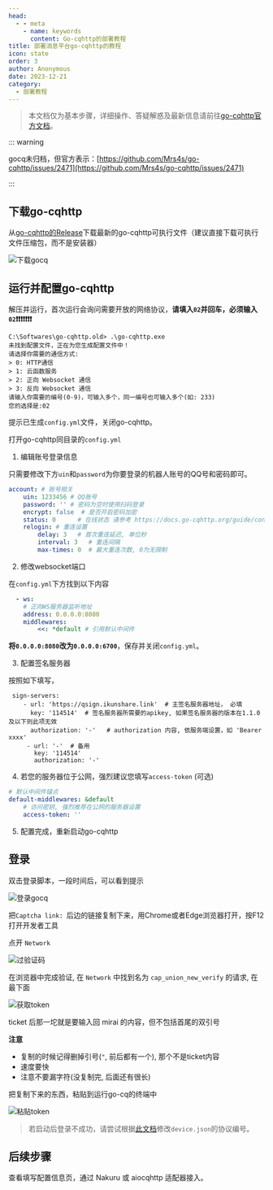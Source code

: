 ```yaml
---
head:
  - - meta
    - name: keywords
      content: Go-cqhttp的部署教程
title: 部署消息平台go-cqhttp的教程
icon: state
order: 3
author: Anonymous
date: 2023-12-21
category:
  - 部署教程
---
```


> 本文档仅为基本步骤，详细操作、答疑解惑及最新信息请前往[go-cqhttp官方文档](https://docs.go-cqhttp.org/)。

::: warning 

gocq未归档，但官方表示：[https://github.com/Mrs4s/go-cqhttp/issues/2471](https://github.com/Mrs4s/go-cqhttp/issues/2471)

:::

## 下载go-cqhttp

从[go-cqhttp的Release](https://github.com/Mrs4s/go-cqhttp/releases/latest)下载最新的go-cqhttp可执行文件（建议直接下载可执行文件压缩包，而不是安装器）

![下载gocq](/assets/image/dl_gocq.png)

## 运行并配置go-cqhttp

解压并运行，首次运行会询问需要开放的网络协议，**请填入`02`并回车，必须输入`02`❗❗❗❗❗❗❗**

```
C:\Softwares\go-cqhttp.old> .\go-cqhttp.exe
未找到配置文件，正在为您生成配置文件中！
请选择你需要的通信方式:
> 0: HTTP通信
> 1: 云函数服务
> 2: 正向 Websocket 通信
> 3: 反向 Websocket 通信
请输入你需要的编号(0-9)，可输入多个，同一编号也可输入多个(如: 233)
您的选择是:02
```

提示已生成`config.yml`文件，关闭go-cqhttp。

打开go-cqhttp同目录的`config.yml`

1. 编辑账号登录信息

只需要修改下方`uin`和`password`为你要登录的机器人账号的QQ号和密码即可。  

```yaml
account: # 账号相关
    uin: 1233456 # QQ账号
    password: '' # 密码为空时使用扫码登录
    encrypt: false  # 是否开启密码加密
    status: 0      # 在线状态 请参考 https://docs.go-cqhttp.org/guide/config.html#在线状态
    relogin: # 重连设置
        delay: 3   # 首次重连延迟, 单位秒
        interval: 3   # 重连间隔
        max-times: 0  # 最大重连次数, 0为无限制
```

2. 修改websocket端口

在`config.yml`下方找到以下内容

```yaml
  - ws:
    # 正向WS服务器监听地址
    address: 0.0.0.0:8080
    middlewares:
        <<: *default # 引用默认中间件
```

**将`0.0.0.0:8080`改为`0.0.0.0:6700`**，保存并关闭`config.yml`。

3. 配置签名服务器

按照如下填写，

```yam
 sign-servers: 
    - url: 'https://qsign.ikunshare.link'  # 主签名服务器地址， 必填
      key: '114514'  # 签名服务器所需要的apikey, 如果签名服务器的版本在1.1.0及以下则此项无效
      authorization: '-'   # authorization 内容, 依服务端设置，如 'Bearer xxxx'
     - url: '-'  # 备用
       key: '114514'  
       authorization: '-' 
```

4. 若您的服务器位于公网，强烈建议您填写`access-token` (可选)

```yaml
# 默认中间件锚点
default-middlewares: &default
    # 访问密钥, 强烈推荐在公网的服务器设置
    access-token: ''
```

5. 配置完成，重新启动go-cqhttp

## 登录

双击登录脚本，一段时间后，可以看到提示

![登录gocq](/assets/image/first_launch.png)

把`Captcha link: `后边的链接复制下来，用Chrome或者Edge浏览器打开，按F12打开开发者工具

点开 `Network`

![过验证码](/assets/image/get_captcha.png)

在浏览器中完成验证, 在 `Network` 中找到名为 `cap_union_new_verify` 的请求, 在最下面

![获取token](/assets/image/get_gocq_login_token.png)

ticket 后那一坨就是要输入回 mirai 的内容，但不包括首尾的双引号

**注意**

- 复制的时候记得删掉引号(`"`, 前后都有一个), 那个不是ticket内容
- 速度要快
- 注意不要漏字符(没复制完, 后面还有很长)

把复制下来的东西，粘贴到运行go-cq的终端中

![粘贴token](/assets/image/paste_token.png)

> 若启动后登录不成功，请尝试根据[此文档](https://docs.go-cqhttp.org/guide/config.html#%E8%AE%BE%E5%A4%87%E4%BF%A1%E6%81%AF)修改`device.json`的协议编号。


## 后续步骤

查看填写配置信息页，通过 Nakuru 或 aiocqhttp 适配器接入。